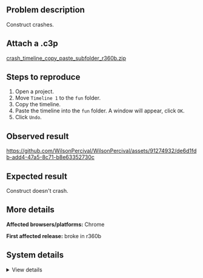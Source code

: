 ## Problem description

Construct crashes.

## Attach a .c3p

[crash_timeline_copy_paste_subfolder_r360b.zip](https://github.com/WilsonPercival/WilsonPercival/files/12738154/crash_timeline_copy_paste_subfolder_r360b.zip)

## Steps to reproduce

1. Open a project.
2. Move `Timeline 1` to the `fun` folder.
3. Copy the timeline.
4. Paste the timeline into the `fun` folder. A window will appear, click `OK`.
5. Click `Undo`.

## Observed result

https://github.com/WilsonPercival/WilsonPercival/assets/91274932/de6d1fdb-add4-47a5-8c71-b8e63352730c

## Expected result

Construct doesn't crash.

## More details



**Affected browsers/platforms:** Chrome

**First affected release:** broke in r360b

## System details

<details><summary>View details</summary>

Error report information
Type: unhandled rejection
Reason: Error: Cannot read properties of null (reading 'cc') @ TypeError: Cannot read properties of null (reading 'cc') at d.U (https://editor.construct.net/r360/projectResources.js:1024:3) at d.ZMa (https://editor.construct.net/r360/projectResources.js:590:148) at d.ZMa (https://editor.construct.net/r360/projectResources.js:590:117) at I_a.Jka.pf (https://editor.construct.net/r360/projectResources.js:1956:423) at self.nj.pf (https://editor.construct.net/r360/projectResources.js:1916:408) at window.Ac.Kh (https://editor.construct.net/r360/projectResources.js:1920:319) at d.Kh (https://editor.construct.net/r360/projectResources.js:1793:440) at https://editor.construct.net/r360/main.js:2941:95 at window.akb.Kh (https://editor.construct.net/r360/main.js:2941:146)
Stack: TypeError: Cannot read properties of null (reading 'cc') at d.U (https://editor.construct.net/r360/projectResources.js:1024:3) at d.ZMa (https://editor.construct.net/r360/projectResources.js:590:148) at d.ZMa (https://editor.construct.net/r360/projectResources.js:590:117) at I_a.Jka.pf (https://editor.construct.net/r360/projectResources.js:1956:423) at self.nj.pf (https://editor.construct.net/r360/projectResources.js:1916:408) at window.Ac.Kh (https://editor.construct.net/r360/projectResources.js:1920:319) at d.Kh (https://editor.construct.net/r360/projectResources.js:1793:440) at https://editor.construct.net/r360/main.js:2941:95 at window.akb.Kh (https://editor.construct.net/r360/main.js:2941:146)
Construct version: r360
URL: https://editor.construct.net/r360/
Date: Wed Sep 27 2023 14:37:28 GMT+0300 (Восточная Европа, летнее время)
Uptime: 162.2 s

Platform information
Product: Construct 3 r360 (beta)
Browser: Chrome 117.0.5938.92
Browser engine: Chromium
Context: browser
Operating system: Windows 11
Device type: desktop
Device pixel ratio: 1.5
Logical CPU cores: 16
Approx. device memory: 8 GB
User agent: Mozilla/5.0 (Windows NT 10.0; Win64; x64) AppleWebKit/537.36 (KHTML, like Gecko) Chrome/117.0.0.0 Safari/537.36
Language setting: en-US

WebGL information
Version string: WebGL 2.0 (OpenGL ES 3.0 Chromium)
Numeric version: 2
Supports NPOT textures: yes
Supports GPU profiling: no
Supports highp precision: yes
Vendor: Google Inc. (AMD)
Renderer: ANGLE (AMD, AMD Radeon(TM) Graphics Direct3D11 vs_5_0 ps_5_0, D3D11)
Major performance caveat: no
Maximum texture size: 16384
Point size range: 1 to 1024
Extensions: EXT_color_buffer_float, EXT_color_buffer_half_float, EXT_disjoint_timer_query_webgl2, EXT_float_blend, EXT_texture_compression_bptc, EXT_texture_compression_rgtc, EXT_texture_filter_anisotropic, EXT_texture_norm16, KHR_parallel_shader_compile, OES_draw_buffers_indexed, OES_texture_float_linear, OVR_multiview2, WEBGL_compressed_texture_s3tc, WEBGL_compressed_texture_s3tc_srgb, WEBGL_debug_renderer_info, WEBGL_debug_shaders, WEBGL_lose_context, WEBGL_multi_draw, WEBGL_provoking_vertex

</details>
